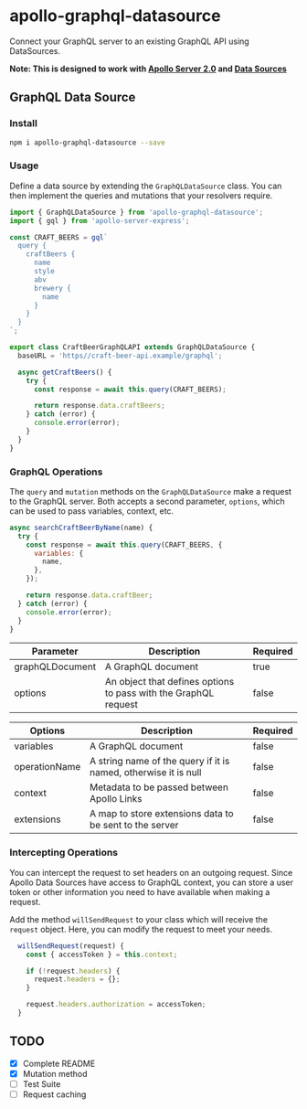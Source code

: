 # apollo-graphql-datasource

Connect your GraphQL server to an existing GraphQL API using DataSources.

**Note: This is designed to work with  [Apollo Server 2.0](https://www.apollographql.com/docs/apollo-server/whats-new.html) and [Data Sources](https://www.apollographql.com/docs/apollo-server/features/data-sources.html)**

## GraphQL Data Source

### Install

```sh
npm i apollo-graphql-datasource --save
```

### Usage

Define a data source by extending the `GraphQLDataSource` class. You can then implement the queries and mutations that your resolvers require.

```javascript
import { GraphQLDataSource } from 'apollo-graphql-datasource';
import { gql } from 'apollo-server-express';

const CRAFT_BEERS = gql`
  query {
    craftBeers {
      name
      style
      abv
      brewery {
        name
      }
    }
  }
`;

export class CraftBeerGraphQLAPI extends GraphQLDataSource {
  baseURL = 'https//craft-beer-api.example/graphql';

  async getCraftBeers() {
    try {
      const response = await this.query(CRAFT_BEERS);

      return response.data.craftBeers;
    } catch (error) {
      console.error(error);
    }
  }
}
```

### GraphQL Operations

The `query` and `mutation` methods on the `GraphQLDataSource` make a request to the GraphQL server. Both accepts a second parameter, `options`, which can be used to pass variables, context, etc.

```javascript
async searchCraftBeerByName(name) {
  try {
    const response = await this.query(CRAFT_BEERS, {
      variables: {
        name,
      },
    });

    return response.data.craftBeer;
  } catch (error) {
    console.error(error);
  }
}
```

|Parameter   |Description   |Required|
|---|---|---|
|graphQLDocument|A GraphQL document|true|
|options|An object that defines options to pass with the GraphQL request|false|


|Options   |Description   |Required|
|---|---|---|
|variables|A GraphQL document|false|
|operationName|A string name of the query if it is named, otherwise it is null|false|
|context|Metadata to be passed between Apollo Links|false|
|extensions|A map to store extensions data to be sent to the server|false|

### Intercepting Operations

You can intercept the request to set headers on an outgoing request. Since Apollo Data Sources have access to GraphQL context, you can store a user token or other information you need to have available when making a request.

Add the method `willSendRequest` to your class which will receive the `request` object. Here, you can modify the request to meet your needs.

```javascript
  willSendRequest(request) {
    const { accessToken } = this.context;

    if (!request.headers) {
      request.headers = {};
    }

    request.headers.authorization = accessToken;
  }
```

## TODO

- [x] Complete README
- [x] Mutation method
- [ ] Test Suite
- [ ] Request caching
